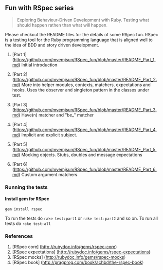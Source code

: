 ## Fun with RSpec series
> Exploring Behaviour-Driven Development with Ruby. Testing what should happen rathen than what will happen.

Please checkout the README files for the details of some RSpec fun. RSpec is a testing tool for the Ruby programming language that
is aligned well to the idea of BDD and story driven development.



1. [Part 1] (https://github.com/mvemjsun/RSpec_fun/blob/master/README_Part_1.md)
	Initial introduction

2. [Part 2] (https://github.com/mvemjsun/RSpec_fun/blob/master/README_Part_2.md)
	More into helper modules, contexts, matchers, expectations and hooks. 
	Uses the observer and singleton pattern in the classes under test.

3. [Part 3] (https://github.com/mvemjsun/RSpec_fun/blob/master/README_Part_3.md)
	Have(n) matcher and "be_" matcher

4. [Part 4] (https://github.com/mvemjsun/RSpec_fun/blob/master/README_Part_4.md)
	Implicit and explicit subject.

5. [Part 5] (https://github.com/mvemjsun/RSpec_fun/blob/master/README_Part_5.md)
	Mocking objects. Stubs, doubles and message expectations

6. [Part 6] (https://github.com/mvemjsun/RSpec_fun/blob/master/README_Part_6.md)
	Custom argument matchers

### Running the tests

#### Install gem for RSpec
`gem install rspec` 

To run the tests do `rake test:part1` or `rake test:part2` and so on.
To run all tests do `rake test:all`

### References

1. [RSpec core] (http://rubydoc.info/gems/rspec-core)
2. [RSpec expectations] (http://rubydoc.info/gems/rspec-expectations)
3. [RSpec mocks] (http://rubydoc.info/gems/rspec-mocks)
4. [RSpec book] (http://pragprog.com/book/achbd/the-rspec-book)